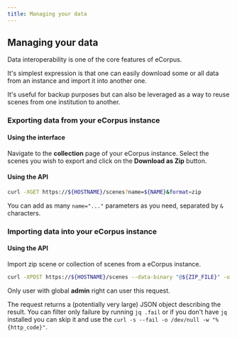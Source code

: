 ```yaml
---
title: Managing your data
---
```


## Managing your data

Data interoperability is one of the core features of eCorpus. 

It's simplest expression is that one can easily download some or all data from an instance and import it into another one.

It's useful for backup purposes but can also be leveraged as a way to reuse scenes from one institution to another.

### Exporting data from your eCorpus instance

#### Using the interface

Navigate to the **collection** page of your eCorpus instance. Select the scenes you wish to export and click on the **Download as Zip** button.

#### Using the API

```bash
curl -XGET https://${HOSTNAME}/scenes?name=${NAME}&format=zip
```
You can add as many `name="..."` parameters as you need, separated by `&` characters.

### Importing data into your eCorpus instance

#### Using the API

Import zip scene or collection of scenes from a eCorpus instance.

```bash
curl -XPOST https://${HOSTNAME}/scenes --data-binary "@${ZIP_FILE}" -u "${USERNAME}:${PASSWORD}" | jq .
```

Only user with global **admin** right can user this request.

The request returns a (potentially very large) JSON object describing the result. You can filter only failure by running `jq .fail` or if you don't have `jq` installed you can skip it and use the `curl -s --fail -o /dev/null -w "%{http_code}"`.
